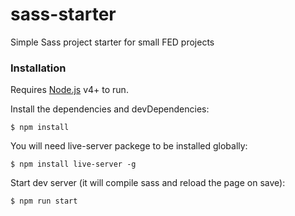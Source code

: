 # sass-starter
Simple Sass project starter for small FED projects


### Installation

Requires [Node.js](https://nodejs.org/) v4+ to run.

Install the dependencies and devDependencies:

```
$ npm install
```

You will need live-server packege to be installed globally:

```
$ npm install live-server -g
```

Start dev server (it will compile sass and reload the page on save):

```
$ npm run start
```
